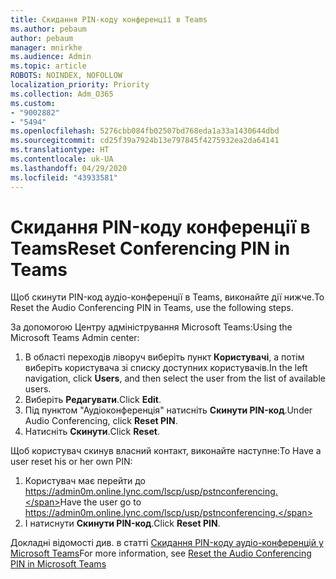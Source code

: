 ```yaml
---
title: Скидання PIN-коду конференції в Teams
ms.author: pebaum
author: pebaum
manager: mnirkhe
ms.audience: Admin
ms.topic: article
ROBOTS: NOINDEX, NOFOLLOW
localization_priority: Priority
ms.collection: Adm_O365
ms.custom:
- "9002882"
- "5494"
ms.openlocfilehash: 5276cbb084fb02507bd768eda1a33a1430644dbd
ms.sourcegitcommit: cd25f39a7924b13e797845f4275932ea2da64141
ms.translationtype: HT
ms.contentlocale: uk-UA
ms.lasthandoff: 04/29/2020
ms.locfileid: "43933581"
---
```

# <a name="reset-conferencing-pin-in-teams"></a><span data-ttu-id="9e988-102">Скидання PIN-коду конференції в Teams</span><span class="sxs-lookup"><span data-stu-id="9e988-102">Reset Conferencing PIN in Teams</span></span>

<span data-ttu-id="9e988-103">Щоб скинути PIN-код аудіо-конференції в Teams, виконайте дії нижче.</span><span class="sxs-lookup"><span data-stu-id="9e988-103">To Reset the Audio Conferencing PIN in Teams, use the following steps.</span></span>  

<span data-ttu-id="9e988-104">За допомогою Центру адміністрування Microsoft Teams:</span><span class="sxs-lookup"><span data-stu-id="9e988-104">Using the Microsoft Teams Admin center:</span></span>

1. <span data-ttu-id="9e988-105">В області переходів ліворуч виберіть пункт **Користувачі**, а потім виберіть користувача зі списку доступних користувачів.</span><span class="sxs-lookup"><span data-stu-id="9e988-105">In the left navigation, click **Users**, and then select the user from the list of available users.</span></span>
2. <span data-ttu-id="9e988-106">Виберіть **Редагувати**.</span><span class="sxs-lookup"><span data-stu-id="9e988-106">Click **Edit**.</span></span>
3. <span data-ttu-id="9e988-107">Під пунктом "Аудіоконференція" натисніть **Скинути PIN-код**.</span><span class="sxs-lookup"><span data-stu-id="9e988-107">Under Audio Conferencing, click **Reset PIN**.</span></span>
4. <span data-ttu-id="9e988-108">Натисніть **Скинути**.</span><span class="sxs-lookup"><span data-stu-id="9e988-108">Click **Reset**.</span></span>

<span data-ttu-id="9e988-109">Щоб користувач скинув власний контакт, виконайте наступне:</span><span class="sxs-lookup"><span data-stu-id="9e988-109">To Have a user reset his or her own PIN:</span></span>
1. <span data-ttu-id="9e988-110">Користувач має перейти до https://admin0m.online.lync.com/lscp/usp/pstnconferencing.</span><span class="sxs-lookup"><span data-stu-id="9e988-110">Have the user go to https://admin0m.online.lync.com/lscp/usp/pstnconferencing.</span></span>
2. <span data-ttu-id="9e988-111">І натиснути **Скинути PIN-код**.</span><span class="sxs-lookup"><span data-stu-id="9e988-111">Click **Reset PIN**.</span></span>

<span data-ttu-id="9e988-112">Докладні відомості див. в статті [Скидання PIN-коду аудіо-конференцій у Microsoft Teams](https://docs.microsoft.com/microsoftteams/reset-the-audio-conferencing-pin-in-teams)</span><span class="sxs-lookup"><span data-stu-id="9e988-112">For more information, see [Reset the Audio Conferencing PIN in Microsoft Teams](https://docs.microsoft.com/microsoftteams/reset-the-audio-conferencing-pin-in-teams)</span></span>
